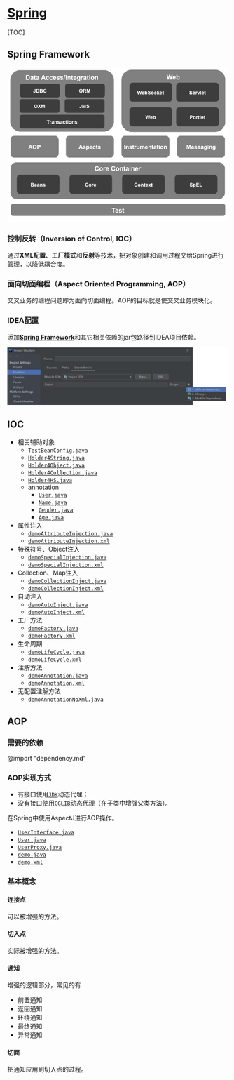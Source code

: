 <link rel="stylesheet" href="https://zhmhbest.gitee.io/hellomathematics/style/index.css">
<script src="https://zhmhbest.gitee.io/hellomathematics/style/index.js"></script>

# [Spring](../index.html)

[TOC]

## Spring Framework

[![spring_architecture](images/spring_architecture.png)](https://repo1.maven.org/maven2/springframework/)

### 控制反转（Inversion of Control, IOC）

通过**XML配置**、**工厂模式**和**反射**等技术，把对象创建和调用过程交给Spring进行管理，以降低耦合度。

### 面向切面编程（Aspect Oriented Programming, AOP）

交叉业务的编程问题即为面向切面编程。AOP的目标就是使交叉业务模块化。

### IDEA配置

<!-- https://repo1.maven.org/maven2/com/alibaba/druid/ -->

添加[**Spring Framework**](https://repo.spring.io/release/org/springframework/spring/)和其它相关依赖的jar包路径到IDEA项目依赖。

![idea_add_spring](images/idea_add_spring.png)

## IOC

- 相关辅助对象
  - [`TestBeanConfig.java`](demo/src/ioc/TestBeanConfig.java)
  - [`Holder4String.java`](demo/src/ioc/Holder4String.java)
  - [`Holder4Object.java`](demo/src/ioc/Holder4Object.java)
  - [`Holder4Collection.java`](demo/src/ioc/Holder4Collection.java)
  - [`Holder4HS.java`](demo/src/ioc/Holder4HS.java)
  - annotation
    - [`User.java`](demo/src/ioc/annotation/User.java)
    - [`Name.java`](demo/src/ioc/annotation/Name.java)
    - [`Gender.java`](demo/src/ioc/annotation/Gender.java)
    - [`Age.java`](demo/src/ioc/annotation/Age.java)
- 属性注入
  - [`demoAttributeInjection.java`](demo/src/ioc/demoAttributeInjection.java)
  - [`demoAttributeInjection.xml`](demo/src/ioc/demoAttributeInjection.xml)
- 特殊符号、Object注入
  - [`demoSpecialInjection.java`](demo/src/ioc/demoSpecialInjection.java)
  - [`demoSpecialInjection.xml`](demo/src/ioc/demoSpecialInjection.xml)
- Collection、Map注入
  - [`demoCollectionInject.java`](demo/src/ioc/demoCollectionInject.java)
  - [`demoCollectionInject.xml`](demo/src/ioc/demoCollectionInject.xml)
- 自动注入
  - [`demoAutoInject.java`](demo/src/ioc/demoAutoInject.java)
  - [`demoAutoInject.xml`](demo/src/ioc/demoAutoInject.xml)
- 工厂方法
  - [`demoFactory.java`](demo/src/ioc/demoFactory.java)
  - [`demoFactory.xml`](demo/src/ioc/demoFactory.xml)
- 生命周期
  - [`demoLifeCycle.java`](demo/src/ioc/demoLifeCycle.java)
  - [`demoLifeCycle.xml`](demo/src/ioc/demoLifeCycle.xml)
- 注解方法
  - [`demoAnnotation.java`](demo/src/ioc/demoAnnotation.java)
  - [`demoAnnotation.xml`](demo/src/ioc/demoAnnotation.xml)
- 无配置注解方法
  - [`demoAnnotationNoXml.java`](demo/src/ioc/demoAnnotationNoXml.java)

## AOP

### 需要的依赖

@import "dependency.md"

### AOP实现方式

- 有接口使用[`JDK`](demo/src/aop/demoProxyJDK.java)动态代理；
- 没有接口使用[`CGLIB`](demo/src/aop/demoProxyCGLIB.java)动态代理（在子类中增强父类方法）。

在Spring中使用AspectJ进行AOP操作。

- [`UserInterface.java`](demo/src/aop/UserInterface.java)
- [`User.java`](demo/src/aop/User.java)
- [`UserProxy.java`](demo/src/aop/annotation/UserProxy.java)
- [`demo.java`](demo/src/aop/demoProxySpring.java)
- [`demo.xml`](demo/src/aop/demoProxySpring.xml)

### 基本概念

#### 连接点

可以被增强的方法。

#### 切入点

实际被增强的方法。

#### 通知

增强的逻辑部分，常见的有

- 前置通知
- 返回通知
- 环绕通知
- 最终通知
- 异常通知

#### 切面

把通知应用到切入点的过程。

